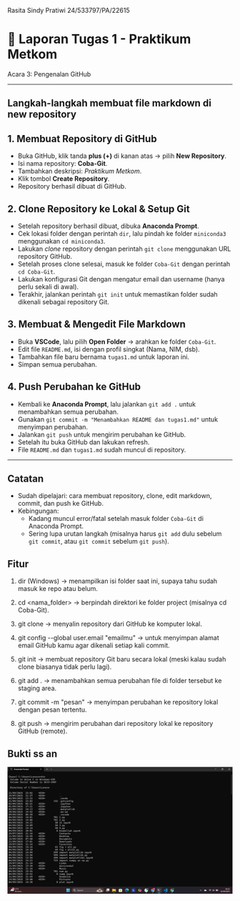 Rasita Sindy Pratiwi
24/533797/PA/22615

# 📝 Laporan Tugas 1 - Praktikum Metkom
Acara 3: Pengenalan GitHub

---
## Langkah-langkah membuat file markdown di new repository
## 1. Membuat Repository di GitHub
- Buka GitHub, klik tanda **plus (+)** di kanan atas → pilih **New Repository**.  
- Isi nama repository: **Coba-Git**.  
- Tambahkan deskripsi: *Praktikum Metkom*.  
- Klik tombol **Create Repository**.  
- Repository berhasil dibuat di GitHub.  

## 2. Clone Repository ke Lokal & Setup Git
- Setelah repository berhasil dibuat, dibuka **Anaconda Prompt**.  
- Cek lokasi folder dengan perintah `dir`, lalu pindah ke folder `miniconda3` menggunakan `cd miniconda3`.  
- Lakukan *clone* repository dengan perintah `git clone` menggunakan URL repository GitHub.  
- Setelah proses clone selesai, masuk ke folder `Coba-Git` dengan perintah `cd Coba-Git`.  
- Lakukan konfigurasi Git dengan mengatur email dan username (hanya perlu sekali di awal).  
- Terakhir, jalankan perintah `git init` untuk memastikan folder sudah dikenali sebagai repository Git.  

## 3. Membuat & Mengedit File Markdown
- Buka **VSCode**, lalu pilih **Open Folder** → arahkan ke folder `Coba-Git`.  
- Edit file `README.md`, isi dengan profil singkat (Nama, NIM, dsb).  
- Tambahkan file baru bernama `tugas1.md` untuk laporan ini.  
- Simpan semua perubahan.  

## 4. Push Perubahan ke GitHub
- Kembali ke **Anaconda Prompt**, lalu jalankan `git add .` untuk menambahkan semua perubahan.  
- Gunakan `git commit -m "Menambahkan README dan tugas1.md"` untuk menyimpan perubahan.  
- Jalankan `git push` untuk mengirim perubahan ke GitHub.  
- Setelah itu buka GitHub dan lakukan refresh.  
- File `README.md` dan `tugas1.md` sudah muncul di repository.  

---
## Catatan
- Sudah dipelajari: cara membuat repository, clone, edit markdown, commit, dan push ke GitHub.  
- Kebingungan:
  - Kadang muncul error/fatal setelah masuk folder `Coba-Git` di Anaconda Prompt.
  - Sering lupa urutan langkah (misalnya harus `git add` dulu sebelum `git commit`, atau `git commit` sebelum `git push`).  

## Fitur 
1. dir (Windows)
→ menampilkan isi folder saat ini, supaya tahu sudah masuk ke repo atau belum.

2. cd <nama_folder>
→ berpindah direktori ke folder project (misalnya cd Coba-Git).

3. git clone <URL>
→ menyalin repository dari GitHub ke komputer lokal.

4. git config --global user.email "emailmu"
→ untuk menyimpan alamat email GitHub kamu agar dikenali setiap kali commit.

5. git init
→ membuat repository Git baru secara lokal (meski kalau sudah clone biasanya tidak perlu lagi).

6. git add .
→ menambahkan semua perubahan file di folder tersebut ke staging area.

7. git commit -m "pesan"
→ menyimpan perubahan ke repository lokal dengan pesan tertentu.

8. git push
→ mengirim perubahan dari repository lokal ke repository GitHub (remote).

## Bukti ss an
![bukti coba git](Images/Screenshot%20(179).png)